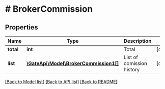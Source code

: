 # # BrokerCommission

## Properties

Name | Type | Description | Notes
------------ | ------------- | ------------- | -------------
**total** | **int** | Total | [optional] 
**list** | [**\GateApi\Model\BrokerCommission1[]**](BrokerCommission1.md) | List of comission history | [optional] 

[[Back to Model list]](../../README.md#documentation-for-models) [[Back to API list]](../../README.md#documentation-for-api-endpoints) [[Back to README]](../../README.md)
